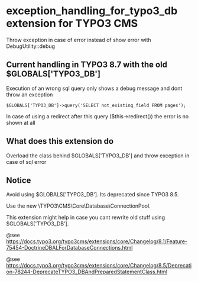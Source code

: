 # exception_handling_for_typo3_db extension for TYPO3 CMS
Throw exception in case of error instead of show error with DebugUtility::debug

## Current handling in TYPO3 8.7 with the old $GLOBALS['TYPO3_DB']

Execution of an wrong sql query only shows a debug message and dont throw an exception

```$GLOBALS['TYPO3_DB']->query('SELECT not_existing_field FROM pages');```

In case of using a redirect after this query ($this->redirect()) the error is no shown at all

## What does this extension do

Overload the class behind $GLOBALS['TYPO3_DB'] and throw exception in case of sql error

## Notice

Avoid using $GLOBALS['TYPO3_DB']. Its deprecated since TYPO3 8.5.

Use the new \TYPO3\CMS\Core\Database\ConnectionPool.

This extension might help in case you cant rewrite old stuff using $GLOBALS['TYPO3_DB'].

@see https://docs.typo3.org/typo3cms/extensions/core/Changelog/8.1/Feature-75454-DoctrineDBALForDatabaseConnections.html

@see https://docs.typo3.org/typo3cms/extensions/core/Changelog/8.5/Deprecation-78244-DeprecateTYPO3_DBAndPreparedStatementClass.html
